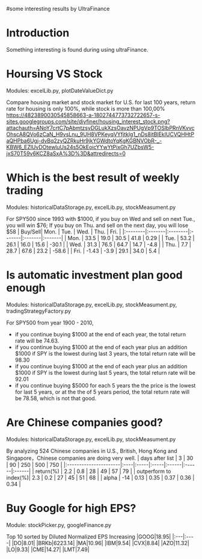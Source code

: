 #some interesting results by UltraFinance

# Introduction #

Something interesting is found during using ultraFinance.


# Hoursing VS Stock #
Modules: excelLib.py, plotDateValueDict.py

Compare housing market and stock market for U.S. for last 100 years, return rate for housing is only 100%, while stock is more than 100,00%
https://4823890030545858663-a-1802744773732722657-s-sites.googlegroups.com/site/diyfiner/housing_interest_stock.png?attachauth=ANoY7crtC7pAbmtzsyDGLukXzsOavzNPUgVp9TOSlbPRnVKvvcOhscA8QVo6zCaN_H9vsLnu_9UH8VPKeyqVYfjtklg1_nDs8itBlEkIUCVQHHtPaQHPba6Ugj-dvBq2zyQZRkuHr9jkYGWdtoYqKgKGBNVObR-_-KBW6_EZlUvDOtewluUs24s5OkEoicYYwYtPixGh7UZbsW5-jxS70T59v6KCZ8aSxA%3D%3D&attredirects=0

# Which is the best result of weekly trading #
Modules: historicalDataStorage.py, excelLib.py, stockMeasument.py

For SPY500 since 1993 with $1000, if you buy on Wed and sell on next Tue., you will win $76; If you buy on Thu. and sell on the next day, you will lose $58
| Buy/Sell| Mon.   | Tue.    | Wed.   | Thu.   | Fri.   |
|:--------|:-------|:--------|:-------|:-------|:-------|
| Mon.    | 33.5   | 19.0    | 30.5   | 41.8   | 0.29   |
| Tue.    | 53.2   | 26.1    | 16.0   | 15.6   | -30.1  |
| Wed.    | 31.3   | 76.5    | 64.7   | 14.7   | -4.8   |
| Thu.    |  7.7   | 28.7    | 67.6   | 23.2   | -58.6  |
| Fri.    | -1.43  | -3.9    | 29.1   | 34.0   | 5.4    |

# Is automatic investment plan good enough #
Modules: historicalDataStorage.py, excelLib.py, stockMeasument.py, tradingStrategyFactory.py

For SPY500 from year 1900 - 2010,
  * if you continue buying $1000 at the end of each year, the total return rate will be 74.63.
  * if you continue buying $1000 at the end of each year plus an addition $1000 if SPY is the lowest during last 3 years, the total return rate will be 98.30
  * if you continue buying $1000 at the end of each year plus an addition $1000 if SPY is the lowest during last 5 years, the total return rate will be 92.01
  * if you continue buying $5000 for each 5 years the the price is the lowest for last 5 years, or at the the of 5 years period, the total return rate will be 78.58, which is not that good.

# Are Chinese companies good? #
Modules: historicalDataStorage.py, excelLib.py, stockMeasument.py

By analyzing 524 Chinese companies in U.S., British, Hong Kong and Singapore，Chinese companies are doing very well.
| days after list       | 3   | 30   | 90   | 250   | 500   | 750   |
|:----------------------|:----|:-----|:-----|:------|:------|:------|
| return(%)             | 2.2 | 0.8  | 28   | 49    | 57    | 79    |
| outperform to index(%)| 2.3 | 0.2  | 27   | 45    | 51    | 68    |
| alpha                 | -14 | 0.13 | 0.35 | 0.37  | 0.36  | 0.34  |

# Buy Google for high EPS? #
Module: stockPicker.py, googleFinance.py

Top 10 sorted by Diluted Normalized EPS Increasing
|GOOG|18.95|
|:---|:----|
|DO|8.01|
|BRKb|6223.14|
|MA|10.96|
|IBM|9.54|
|CVX|8.84|
|AZO|11.32|
|LO|9.33|
|CME|14.27|
|LMT|7.49|